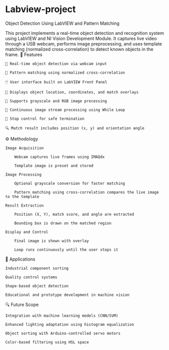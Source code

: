# Labview-project
Object Detection Using LabVIEW and Pattern Matching

This project implements a real-time object detection and recognition system using LabVIEW and NI Vision Development Module. It captures live video through a USB webcam, performs image preprocessing, and uses template matching (normalized cross-correlation) to detect known objects in the frame.
🔧 Features

    🎥 Real-time object detection via webcam input

    🧠 Pattern matching using normalized cross-correlation

    🖱️ User interface built on LabVIEW Front Panel

    🎯 Displays object location, coordinates, and match overlays

    📸 Supports grayscale and RGB image processing

    🔁 Continuous image stream processing using While Loop

    🚦 Stop control for safe termination

    🔍 Match result includes position (x, y) and orientation angle

⚙️ Methodology

    Image Acquisition

        Webcam captures live frames using IMAQdx

        Template image is preset and stored

    Image Processing

        Optional grayscale conversion for faster matching

        Pattern matching using cross-correlation compares the live image to the template

    Result Extraction

        Position (X, Y), match score, and angle are extracted

        Bounding box is drawn on the matched region

    Display and Control

        Final image is shown with overlay

        Loop runs continuously until the user stops it

🧪 Applications

    Industrial component sorting

    Quality control systems

    Shape-based object detection

    Educational and prototype development in machine vision

🔍 Future Scope

    Integration with machine learning models (CNN/SVM)

    Enhanced lighting adaptation using histogram equalization

    Object sorting with Arduino-controlled servo motors

    Color-based filtering using HSL space


